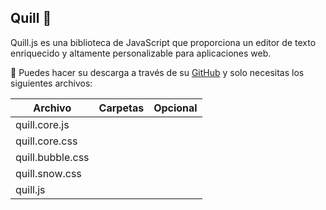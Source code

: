 ## Quill 👋 
Quill.js es una biblioteca de JavaScript que proporciona un editor de texto enriquecido y altamente personalizable para aplicaciones web.

💾 Puedes hacer su descarga a través de su [GitHub](https://github.com/slab/quill/tree/main) y solo necesitas los siguientes archivos:

| Archivo               |  Carpetas                | Opcional |
|-----------------------|--------------------------|-----------| 
| quill.core.js     |                   |           | 
| quill.core.css     |                   |           | 
| quill.bubble.css     |                    |           | 
| quill.snow.css    |                  |           | 
| quill.js    |                     |           | 

